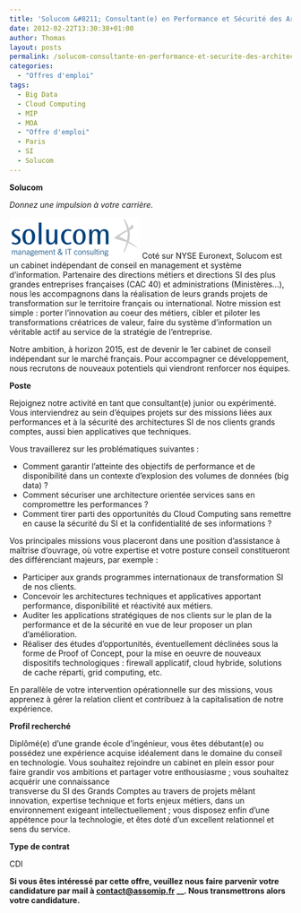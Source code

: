 ```yaml
---
title: 'Solucom &#8211; Consultant(e) en Performance et Sécurité des Architectures SI'
date: 2012-02-22T13:30:38+01:00
author: Thomas
layout: posts
permalink: /solucom-consultante-en-performance-et-securite-des-architectures-si/
categories:
  - "Offres d'emploi"
tags:
  - Big Data
  - Cloud Computing
  - MIP
  - MOA
  - "Offre d'emploi"
  - Paris
  - SI
  - Solucom
---
```

**Solucom**

_Donnez une impulsion à votre carrière._

<img class="alignright size-full wp-image-764" title="solucom" src="/assets/uploads/2012/02/solucom.gif" alt="" width="233" height="74" /> Coté sur NYSE Euronext, Solucom est un cabinet indépendant de conseil en management et système d’information. Partenaire des directions métiers et directions SI des plus grandes entreprises françaises (CAC 40) et administrations (Ministères…), nous les accompagnons dans la réalisation de leurs grands projets de transformation sur le territoire français ou international. Notre mission est simple : porter l’innovation au coeur des métiers, cibler et piloter les transformations créatrices de valeur, faire du système d’information un véritable actif au service de la stratégie de l’entreprise.

Notre ambition, à horizon 2015, est de devenir le 1er cabinet de conseil indépendant sur le marché français. Pour accompagner ce développement, nous recrutons de nouveaux potentiels qui viendront renforcer nos équipes.

**Poste**

Rejoignez notre activité en tant que consultant(e) junior ou expérimenté. Vous interviendrez au sein d’équipes projets sur des missions liées aux performances et à la sécurité des architectures SI de nos clients grands comptes, aussi bien applicatives que techniques.

Vous travaillerez sur les problématiques suivantes :

  * Comment garantir l’atteinte des objectifs de performance et de disponibilité dans un contexte d’explosion des volumes de données (big data) ?
  * Comment sécuriser une architecture orientée services sans en compromettre les performances ?
  * Comment tirer parti des opportunités du Cloud Computing sans remettre en cause la sécurité du SI et la confidentialité de ses informations ?

Vos principales missions vous placeront dans une position d’assistance à maîtrise d’ouvrage, où votre expertise et votre posture conseil constitueront des différenciant majeurs, par exemple :

  * Participer aux grands programmes internationaux de transformation SI de nos clients.
  * Concevoir les architectures techniques et applicatives apportant performance, disponibilité et réactivité aux métiers.
  * Auditer les applications stratégiques de nos clients sur le plan de la performance et de la sécurité en vue de leur proposer un plan d’amélioration.
  * Réaliser des études d’opportunités, éventuellement déclinées sous la forme de Proof of Concept, pour la mise en oeuvre de nouveaux dispositifs technologiques : firewall applicatif, cloud hybride, solutions de cache réparti, grid computing, etc.

En parallèle de votre intervention opérationnelle sur des missions, vous apprenez à gérer la relation client et contribuez à la capitalisation de notre expérience.

**Profil recherché**

Diplômé(e) d’une grande école d’ingénieur, vous êtes débutant(e) ou possédez une expérience acquise idéalement dans le domaine du conseil en technologie. Vous souhaitez rejoindre un cabinet en plein essor pour faire grandir vos ambitions et partager votre enthousiasme ; vous souhaitez acquérir une connaissance  
transverse du SI des Grands Comptes au travers de projets mêlant innovation, expertise technique et forts enjeux métiers, dans un environnement exigeant intellectuellement ; vous disposez enfin d’une appétence pour la technologie, et êtes doté d’un excellent relationnel et sens du service.

**Type de contrat**

CDI

**Si vous êtes intéressé par cette offre, veuillez nous faire parvenir votre candidature par mail à <contact@assomip.fr> __. Nous transmettrons alors votre candidature.**
